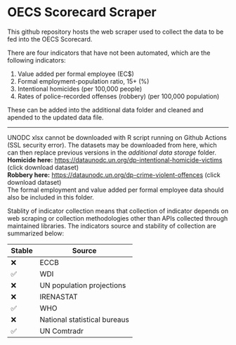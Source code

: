 # OECS Scorecard Scraper

This github repository hosts the web scraper used to collect the data to be fed into the OECS Scorecard.

There are four indicators that have not been automated, which are the following indicators:
1. Value added per formal employee (EC$)
2. Formal employment-population ratio, 15+ (%)
3. Intentional homicides (per 100,000 people)
4. Rates of police-recorded offenses (robbery) (per 100,000 population)

These can be added into the additional data folder and cleaned and apended to the updated data file.  

<hr>

UNODC xlsx cannot be downloaded with R script running on Github Actions (SSL security error). The datasets may be downloaded from here, which can then replace previous versions in the *additional data storage* folder. <br>
**Homicide here:** https://dataunodc.un.org/dp-intentional-homicide-victims (click download dataset) <br>
**Robbery here:** https://dataunodc.un.org/dp-crime-violent-offences (click download dataset) <br>
The formal employment and value added per formal employee data should also be included in this folder. <br>

Stablity of indicator collection means that collection of indicator depends on web scraping or collection methodologies other than APIs collected through maintained libraries. The indicators source and stability of collection are summarized below:


| Stable  | Source |
| ------------- | ------------- |
| ❌ | ECCB |
| ✅ | WDI  |
| ❌ | UN population projections  |
| ❌ | IRENASTAT  |
| ✅ | WHO  |
| ❌ |  National statistical bureaus  |
| ✅ |   UN Comtradr  |

